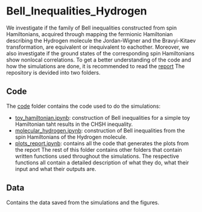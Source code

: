 # Bell_Inequalities_Hydrogen
We investigate if the family of Bell inequalities constructed from spin Hamiltonians, acquired through mapping the fermionic Hamiltonian describing the Hydrogen molecule the Jordan-Wigner and the Bravyi-Kitaev transformation, are equivalent or inequivalent to eachother. 
Moreover, we also investigate if the ground states of the corresponding spin Hamiltonians show nonlocal correlations.
To get a better understanding of the code and how the simulations are done, it is recommended to read the [report](./report_final_version.pdf)
The repository is devided into two folders.
## Code
The [code](./code) folder contains the code used to do the simulations:
* [toy_hamiltonian.ipynb](./code/toy_hamiltonian.ipynb): construction of Bell inequalities for a simple toy Hamiltonian taht results in the CHSH inequality.
* [molecular_hydrogen.ipynb](./code/molecular_hydrogen.ipynb): construction of Bell inequalities from the spin Hamiltonians of the Hydrogen molecule.
* [plots_report.ipynb](./code/plots_report.ipynb): contains all the code that generates the plots from the report
The rest of this folder contains other folders that contain written functions used throughout the simulations.
The respective functions all contain a detailed description of what they do, what their input and what their outputs are.


## Data
Contains the data saved from the simulations and the figures.
